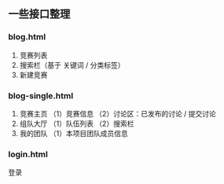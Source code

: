 ## 一些接口整理

### blog.html
1. 竞赛列表
2. 搜索栏（基于 关键词 / 分类标签）
3. 新建竞赛

### blog-single.html
1. 竞赛主页
    （1）竞赛信息
    （2）讨论区：已发布的讨论 / 提交讨论
2. 组队大厅
    （1）队伍列表
    （2）搜索栏
3. 我的团队
    （1）本项目团队成员信息

### login.html
登录
